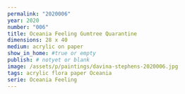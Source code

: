```yaml
---
permalink: "2020006"
year: 2020
number: "006"
title: Oceania Feeling Gumtree Quarantine
dimensions: 28 x 40
medium: acrylic on paper
show_in_home: #true or empty
publish: # notyet or blank
image: /assets/p/paintings/davina-stephens-2020006.jpg
tags: acrylic flora paper Oceania
serie: Oceania Feeling
---
```

